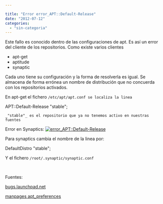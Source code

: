 ```yaml
---

title: "Error error_APT::Default-Release"
date: "2012-07-12"
categories: 
  - "sin-categoria"
---
```


Este fallo es conocido dentro de las configuraciones de apt. Es así un error del cliente de los repositorios. Como existe varios clientes

- apt-get
- aptitude
- synaptic

Cada uno tiene su configuración y la forma de resolverla es igual. Se almacena de forma errónea un nombre de distribución que no concuerda con los repositorios activados.

En apt-get el fichero `/etc/apt/apt.conf se localiza la linea`

APT::Default-Release "stable";

`_"stable"_ es el repositorio que ya no tenemos activo en nuestras fuentes`

Error en Synaptics: [![error_APT::Default-Release](images/7376420576_f8156a3c6b.jpg)](https://www.flickr.com/photos/12949201@N08/7376420576/ "error_APT::Default-Release por sicotico, en Flickr")

Para synaptics cambia el nombre de la linea por:

DefaultDistro "stable";

Y el fichero `/root/.synaptic/synaptic.conf`

 

Fuentes:

[bugs.launchpad.net](https://bugs.launchpad.net/ubuntu/+source/synaptic/+bug/842179)

[manpages apt\_preferences](https://manpages.ubuntu.com/manpages/maverick/es/man5/apt_preferences.5.html "apt_preferences")
